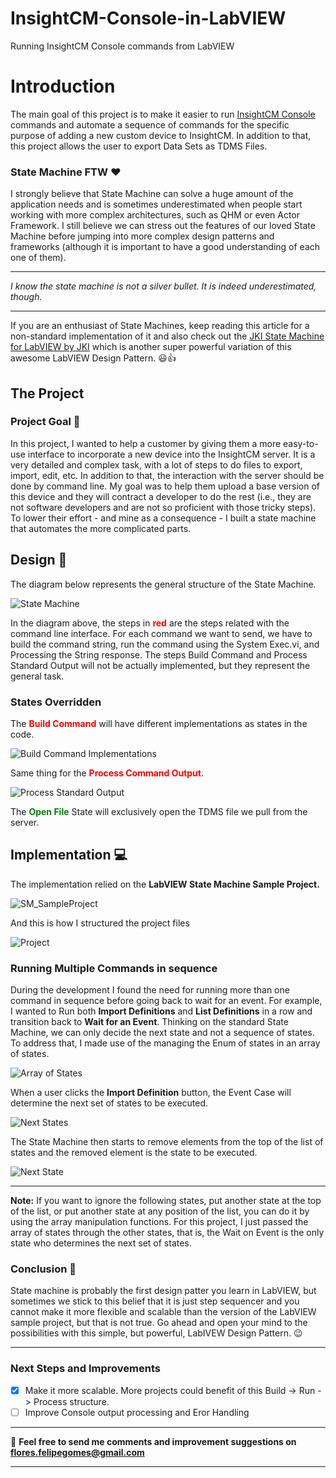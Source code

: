 # InsightCM-Console-in-LabVIEW
Running InsightCM Console commands from LabVIEW

# Introduction

The main goal of this project is to make it easier to run [InsightCM Console](https://www.ni.com/en-us/support/documentation/supplemental/17/using-the-insightcm-console-application.html) commands and automate a sequence of commands for the specific purpose of adding a new custom device to InsightCM. In addition to that, this project allows the user to export Data Sets as TDMS Files.


### State Machine FTW :heart:

I strongly believe that State Machine can solve a huge amount of the application needs and is sometimes underestimated when people start working with more complex architectures, such as QHM or even Actor Framework. I still believe we can stress out the features of our loved State Machine before jumping into more complex design patterns and frameworks (although it is important to have a good understanding of each one of them).

---

_I know the state machine is not a silver bullet. It is indeed underestimated, though._

---

If you are an enthusiast of State Machines, keep reading this article for a non-standard implementation of it and also check out the [JKI State Machine for LabVIEW by JKI](https://resources.jki.net/state-machine) which is another super powerful variation of this awesome LabVIEW Design Pattern. :smiley::thumbsup:

## The Project

### Project Goal :dart:

In this project, I wanted to help a customer by giving them a more easy-to-use interface to incorporate a new device into the InsightCM server. It is a very detailed and complex task, with a lot of steps to do files to export, import, edit, etc. In addition to that, the interaction with the server should be done by command line. My goal was to help them upload a base version of this device
and they will contract a developer to do the rest (i.e., they are not software developers and are not so proficient with those tricky steps). To lower their effort - and mine as a consequence - I built a state machine that automates the more complicated parts.


## Design :notebook:

The diagram below represents the general structure of the State Machine.

![State Machine](/documentation/images/SM_GeneralStructure.png "General Structure of the State Machine")

In the diagram above, the steps in <span style=color:red>__red__</span> are the steps related with the command line interface. For each command we want to send, we have to build the command string, run the command using the System Exec.vi, and Processing the String response. The steps Build Command and Process Standard Output will not be actually implemented, but they represent the general task.

### States Overridden

The <span style=color:red>__Build Command__</span> will have different implementations as states in the code.

![Build Command Implementations](/documentation/images/BuildCommands.png "Commands that are built")

Same thing for the <span style=color:red>__Process Command Output__</span>.

![Process Standard Output](/documentation/images/Process%20Standard%20Output.png "Commands that are built")

The <span style=color:green>__Open File__</span> State will exclusively open the TDMS file we pull from the server.


## Implementation :computer:

The implementation relied on the __LabVIEW State Machine Sample Project.__

![SM_SampleProject](/documentation/images/SM_SampleProject.png)

And this is how I structured the project files

![Project](/documentation/images/project.png)


### Running Multiple Commands in sequence

During the development I found the need for running more than one command in sequence before going back to wait for an event. For example, I wanted to Run both __Import Definitions__ and __List Definitions__ in a row and transition back to __Wait for an Event__. Thinking on the standard State Machine, we can only decide the next state and not a sequence of states. To address that, I made use of the managing the Enum of states in an array of states.

![Array of States](/documentation/images/SM_StatesArray.png "Array of States")

When a user clicks the __Import Definition__ button, the Event Case will determine the next set of states to be executed.  

![Next States](/documentation/images/NextStates.png "Next States When user clicks Import definition")

The State Machine then starts to remove elements from the top of the list of states and the removed element is the state to be executed.

![Next State](/documentation/images/NextState.png)

---

__Note:__ If you want to ignore the following states, put another state at the top of the list, or put another state at any position of the list, you can do it by using the array manipulation functions. For this project, I just passed the array of states through the other states, that is, the Wait on Event is the only state who determines the next set of states.

### Conclusion :checkered_flag:

State machine is probably the first design patter you learn in LabVIEW, but sometimes we stick to this belief that it is just step sequencer and you cannot make it more flexible and scalable than the version of the LabVIEW sample project, but that is not true. Go ahead and open your mind to the possibilities with this simple, but powerful, LabIVEW Design Pattern. :wink:  

---

### Next Steps and Improvements

- [x] Make it more scalable. More projects could benefit of this Build -> Run -> Process structure.
- [ ] Improve Console output processing and Eror Handling

---

:e-mail: __Feel free to send me comments and improvement suggestions on [flores.felipegomes@gmail.com](mailto:flores.felipegomes@gmail.com)__

---
